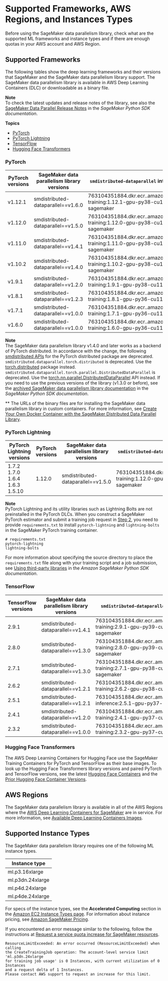 # Supported Frameworks, AWS Regions, and Instances Types<a name="distributed-data-parallel-support"></a>

Before using the SageMaker data parallelism library, check what are the supported ML frameworks and instance types and if there are enough quotas in your AWS account and AWS Region\.

## Supported Frameworks<a name="distributed-data-parallel-supported-frameworks"></a>

The following tables show the deep learning frameworks and their versions that SageMaker and the SageMaker data parallelism library support\. The SageMaker data parallelism library is available in AWS Deep Learning Containers \(DLC\) or downloadable as a binary file\.

**Note**  
To check the latest updates and release notes of the library, see also the [SageMaker Data Parallel Release Notes](https://sagemaker.readthedocs.io/en/stable/api/training/smd_data_parallel_release_notes/smd_data_parallel_change_log.html) in the *SageMaker Python SDK documentation*\.

**Topics**
+ [PyTorch](#distributed-data-parallel-supported-frameworks-pytorch)
+ [PyTorch Lightning](#distributed-data-parallel-supported-frameworks-lightning)
+ [TensorFlow](#distributed-data-parallel-supported-frameworks-tensorflow)
+ [Hugging Face Transformers](#distributed-data-parallel-supported-frameworks-transformers)

### PyTorch<a name="distributed-data-parallel-supported-frameworks-pytorch"></a>


| PyTorch versions | SageMaker data parallelism library versions | `smdistributed-dataparallel` integrated image URI | URL of the binary file\*\* | 
| --- | --- | --- | --- | 
| v1\.12\.1 | smdistributed\-dataparallel==v1\.6\.0 | 763104351884\.dkr\.ecr\.<region>\.amazonaws\.com/pytorch\-training:1\.12\.1\-gpu\-py38\-cu113\-ubuntu20\.04\-sagemaker | https://smdataparallel\.s3\.amazonaws\.com/binary/pytorch/1\.12\.1/cu113/2022\-12\-05/smdistributed\_dataparallel\-1\.6\.0\-cp38\-cp38\-linux\_x86\_64\.whl | 
| v1\.12\.0 | smdistributed\-dataparallel==v1\.5\.0 | 763104351884\.dkr\.ecr\.<region>\.amazonaws\.com/pytorch\-training:1\.12\.0\-gpu\-py38\-cu113\-ubuntu20\.04\-sagemaker | https://smdataparallel\.s3\.amazonaws\.com/binary/pytorch/1\.12\.0/cu113/2022\-07\-01/smdistributed\_dataparallel\-1\.5\.0\-cp38\-cp38\-linux\_x86\_64\.whl | 
| v1\.11\.0 | smdistributed\-dataparallel==v1\.4\.1 | 763104351884\.dkr\.ecr\.<region>\.amazonaws\.com/pytorch\-training:1\.11\.0\-gpu\-py38\-cu113\-ubuntu20\.04\-sagemaker | https://smdataparallel\.s3\.amazonaws\.com/binary/pytorch/1\.11\.0/cu113/2022\-04\-14/smdistributed\_dataparallel\-1\.4\.1\-cp38\-cp38\-linux\_x86\_64\.whl | 
| v1\.10\.2 |  smdistributed\-dataparallel==v1\.4\.0 | 763104351884\.dkr\.ecr\.<region>\.amazonaws\.com/pytorch\-training:1\.10\.2\-gpu\-py38\-cu113\-ubuntu20\.04\-sagemaker | https://smdataparallel\.s3\.amazonaws\.com/binary/pytorch/1\.10\.2/cu113/2022\-02\-18/smdistributed\_dataparallel\-1\.4\.0\-cp38\-cp38\-linux\_x86\_64\.whl | 
| v1\.9\.1 |  smdistributed\-dataparallel==v1\.2\.0  |  763104351884\.dkr\.ecr\.*<region>*\.amazonaws\.com/pytorch\-training:1\.9\.1\-gpu\-py38\-cu111\-ubuntu20\.04  | https://smdataparallel\.s3\.amazonaws\.com/binary/pytorch/1\.9\.0/cu111/2021\-08\-13/smdistributed\_dataparallel\-1\.2\.0\-cp38\-cp38\-linux\_x86\_64\.whl | 
| v1\.8\.1 | smdistributed\-dataparallel==v1\.2\.3  | 763104351884\.dkr\.ecr\.<region>\.amazonaws\.com/pytorch\-training:1\.8\.1\-gpu\-py36\-cu111\-ubuntu18\.04 | https://smdataparallel\.s3\.amazonaws\.com/binary/pytorch/1\.8\.1/cu111/2021\-12\-13/smdistributed\_dataparallel\-1\.2\.3\-cp36\-cp36m\-linux\_x86\_64\.whl | 
| v1\.7\.1 | smdistributed\-dataparallel==v1\.0\.0  |  763104351884\.dkr\.ecr\.*<region>*\.amazonaws\.com/pytorch\-training:1\.7\.1\-gpu\-py36\-cu110\-ubuntu18\.04  | https://smdataparallel\.s3\.amazonaws\.com/binary/pytorch/1\.7\.1/cu110/2021\-01\-26/smdistributed\_dataparallel\-1\.0\.0\-cp36\-cp36m\-linux\_x86\_64\.whl | 
| v1\.6\.0 | smdistributed\-dataparallel==v1\.0\.0  |  763104351884\.dkr\.ecr\.*<region>*\.amazonaws\.com/pytorch\-training:1\.6\.0\-gpu\-py36\-cu110\-ubuntu18\.04  | https://smdataparallel\.s3\.amazonaws\.com/binary/pytorch/1\.6\.0/cu110/2021\-01\-14/smdistributed\_dataparallel\-1\.0\.0\-cp36\-cp36m\-linux\_x86\_64\.whl | 

**Note**  
The SageMaker data parallelism library v1\.4\.0 and later works as a backend of PyTorch distributed\. In accordance with the change, the following [smdistributed APIs](https://sagemaker.readthedocs.io/en/stable/api/training/sdp_versions/latest/smd_data_parallel_pytorch.html#pytorch-api) for the PyTorch distributed package are deprecated\.  
`smdistributed.dataparallel.torch.distributed` is deprecated\. Use the [torch\.distributed](https://pytorch.org/docs/stable/distributed.html) package instead\.
`smdistributed.dataparallel.torch.parallel.DistributedDataParallel` is deprecated\. Use the [torch\.nn\.parallel\.DistributedDataParallel](https://pytorch.org/docs/stable/generated/torch.nn.parallel.DistributedDataParallel.html) API instead\.
If you need to use the previous versions of the library \(v1\.3\.0 or before\), see the [archived SageMaker data parallelism library documentation](https://sagemaker.readthedocs.io/en/stable/api/training/sdp_versions/latest.html#documentation-archive) in the *SageMaker Python SDK documentation*\.

\*\* The URLs of the binary files are for installing the SageMaker data parallelism library in custom containers\. For more information, see [Create Your Own Docker Container with the SageMaker Distributed Data Parallel Library](data-parallel-use-api.md#data-parallel-bring-your-own-container)\.

### PyTorch Lightning<a name="distributed-data-parallel-supported-frameworks-lightning"></a>


| PyTorch Lightning versions | PyTorch versions | SageMaker data parallelism library versions | `smdistributed-dataparallel` integrated image URI | URL of the binary file\*\* | 
| --- | --- | --- | --- | --- | 
|  1\.7\.2 1\.7\.0 1\.6\.4 1\.6\.3 1\.5\.10  | 1\.12\.0 | smdistributed\-dataparallel==v1\.5\.0 | 763104351884\.dkr\.ecr\.<region>\.amazonaws\.com/pytorch\-training:1\.12\.0\-gpu\-py38\-cu113\-ubuntu20\.04\-sagemaker | https://smdataparallel\.s3\.amazonaws\.com/binary/pytorch/1\.12\.0/cu113/2022\-07\-01/smdistributed\_dataparallel\-1\.5\.0\-cp38\-cp38\-linux\_x86\_64\.whl | 

**Note**  
PyTorch Lightning and its utility libraries such as Lightning Bolts are not preinstalled in the PyTorch DLCs\. When you construct a SageMaker PyTorch estimator and submit a training job request in [Step 2](https://docs.aws.amazon.com/sagemaker/latest/dg/data-parallel-use-api.html#data-parallel-framework-estimator), you need to provide `requirements.txt` to install `pytorch-lightning` and `lightning-bolts` in the SageMaker PyTorch training container\.  

```
# requirements.txt
pytorch-lightning
lightning-bolts
```
For more information about specifying the source directory to place the `requirements.txt` file along with your training script and a job submission, see [Using third\-party libraries](https://sagemaker.readthedocs.io/en/stable/frameworks/pytorch/using_pytorch.html#id12) in the *Amazon SageMaker Python SDK documentation*\.

### TensorFlow<a name="distributed-data-parallel-supported-frameworks-tensorflow"></a>


| TensorFlow versions | SageMaker data parallelism library versions | `smdistributed-dataparallel` integrated image URI | 
| --- | --- | --- | 
| 2\.9\.1 |  smdistributed\-dataparallel==v1\.4\.1  | 763104351884\.dkr\.ecr\.<region>\.amazonaws\.com/tensorflow\-training:2\.9\.1\-gpu\-py39\-cu112\-ubuntu20\.04\-sagemaker | 
| 2\.8\.0 |  smdistributed\-dataparallel==v1\.3\.0  | 763104351884\.dkr\.ecr\.<region>\.amazonaws\.com/tensorflow\-training:2\.8\.0\-gpu\-py39\-cu112\-ubuntu20\.04\-sagemaker | 
| 2\.7\.1 |  smdistributed\-dataparallel==v1\.3\.0  |  763104351884\.dkr\.ecr\.*<region>*\.amazonaws\.com/tensorflow\-training:2\.7\.1\-gpu\-py38\-cu112\-ubuntu20\.04\-sagemaker  | 
| 2\.6\.2 | smdistributed\-dataparallel==v1\.2\.1  |  763104351884\.dkr\.ecr\.*<region>*\.amazonaws\.com/tensorflow\-training:2\.6\.2\-gpu\-py38\-cu112\-ubuntu20\.04  | 
| 2\.5\.1 | smdistributed\-dataparallel==v1\.2\.1  |  763104351884\.dkr\.ecr\.*<region>*\.amazonaws\.com/tensorflow\-inference:2\.5\.1\-gpu\-py37\-cu112\-ubuntu18\.04  | 
| 2\.4\.1 | smdistributed\-dataparallel==v1\.2\.0  |  763104351884\.dkr\.ecr\.*<region>*\.amazonaws\.com/tensorflow\-training:2\.4\.1\-gpu\-py37\-cu110\-ubuntu18\.04  | 
| 2\.3\.2 | smdistributed\-dataparallel==v1\.0\.0  |  763104351884\.dkr\.ecr\.*<region>*\.amazonaws\.com/tensorflow\-training:2\.3\.2\-gpu\-py37\-cu110\-ubuntu18\.04  | 

### Hugging Face Transformers<a name="distributed-data-parallel-supported-frameworks-transformers"></a>

The AWS Deep Learning Containers for Hugging Face use the SageMaker Training Containers for PyTorch and TensorFlow as their base images\. To look up the Hugging Face Transformers library versions and paired PyTorch and TensorFlow versions, see the latest [Hugging Face Containers](https://github.com/aws/deep-learning-containers/blob/master/available_images.md#huggingface-training-containers) and the [Prior Hugging Face Container Versions](https://github.com/aws/deep-learning-containers/blob/master/available_images.md#prior-hugging-face-container-versions)\.

## AWS Regions<a name="distributed-data-parallel-availablity-zone"></a>

The SageMaker data parallelism library is available in all of the AWS Regions where the [AWS Deep Learning Containers for SageMaker](https://github.com/aws/deep-learning-containers/blob/master/available_images.md#sagemaker-framework-containers-sm-support-only) are in service\. For more information, see [Available Deep Learning Containers Images](https://github.com/aws/deep-learning-containers/blob/master/available_images.md#available-deep-learning-containers-images)\.

## Supported Instance Types<a name="distributed-data-parallel-supported-instance-types"></a>

The SageMaker data parallelism library requires one of the following ML instance types\.


| Instance type | 
| --- | 
| ml\.p3\.16xlarge | 
| ml\.p3dn\.24xlarge  | 
| ml\.p4d\.24xlarge | 
| ml\.p4de\.24xlarge | 

For specs of the instance types, see the **Accelerated Computing** section in the [Amazon EC2 Instance Types page](http://aws.amazon.com/ec2/instance-types/)\. For information about instance pricing, see [Amazon SageMaker Pricing](http://aws.amazon.com/sagemaker/pricing/)\.

If you encountered an error message similar to the following, follow the instructions at [Request a service quota increase for SageMaker resources](https://docs.aws.amazon.com/sagemaker/latest/dg/regions-quotas.html#service-limit-increase-request-procedure)\.

```
ResourceLimitExceeded: An error occurred (ResourceLimitExceeded) when calling
the CreateTrainingJob operation: The account-level service limit 'ml.p3dn.24xlarge
for training job usage' is 0 Instances, with current utilization of 0 Instances
and a request delta of 1 Instances.
Please contact AWS support to request an increase for this limit.
```